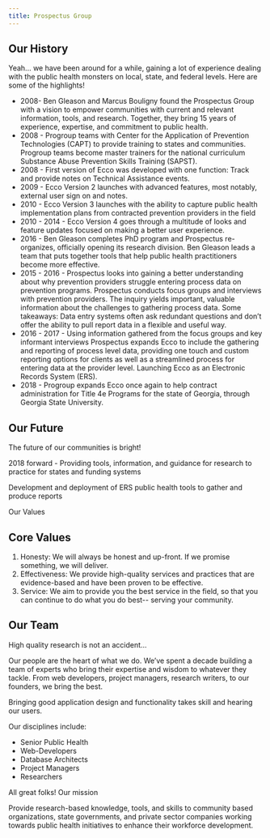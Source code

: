 ```yaml
---
title: Prospectus Group
---
```


## Our History

Yeah... we have been around for a while, gaining a lot of experience dealing
with the public health monsters on local, state, and federal levels. Here are
some of the highlights!

- 2008- Ben Gleason and Marcus Bouligny found the Prospectus Group with a vision
  to empower communities with current and relevant information, tools, and
  research. Together, they bring 15 years of experience, expertise, and
  commitment to public health.
- 2008 - Progroup teams with Center for the Application of Prevention
  Technologies (CAPT) to provide training to states and communities. Progroup
  teams become master trainers for the national curriculum Substance Abuse
  Prevention Skills Training (SAPST).
- 2008 - First version of Ecco was developed with one function: Track and
  provide notes on Technical Assistance events.
- 2009 - Ecco Version 2 launches with advanced features, most notably, external
  user sign on and notes.
- 2010 - Ecco Version 3 launches with the ability to capture public health
  implementation plans from contracted prevention providers in the field
- 2010 - 2014 - Ecco Version 4 goes through a multitude of looks and feature
  updates focused on making a better user experience.
- 2016 - Ben Gleason completes PhD program and Prospectus re-organizes,
  officially opening its research division. Ben Gleason leads a team that puts
  together tools that help public health practitioners become more effective.
- 2015 - 2016 - Prospectus looks into gaining a better understanding about why
  prevention providers struggle entering process data on prevention programs.
  Prospectus conducts focus groups and interviews with prevention providers. The
  inquiry yields important, valuable information about the challenges to
  gathering process data. Some takeaways: Data entry systems often ask redundant
  questions and don’t offer the ability to pull report data in a flexible and
  useful way.
- 2016 - 2017 - Using information gathered from the focus groups and key
  informant interviews Prospectus expands Ecco to include the gathering and
  reporting of process level data, providing one touch and custom reporting
  options for clients as well as a streamlined process for entering data at the
  provider level. Launching Ecco as an Electronic Records System (ERS).
- 2018 - Progroup expands Ecco once again to help contract administration for
  Title 4e Programs for the state of Georgia, through Georgia State University.

## Our Future

The future of our communities is bright!

2018 forward - Providing tools, information, and guidance for research to
practice for states and funding systems

Development and deployment of ERS public health tools to gather and produce
reports

Our Values

## Core Values

1. Honesty: We will always be honest and up-front. If we promise something, we
   will deliver.
2. Effectiveness: We provide high-quality services and practices that are
   evidence-based and have been proven to be effective.
3. Service: We aim to provide you the best service in the field, so that you can
   continue to do what you do best-- serving your community.

## Our Team

High quality research is not an accident…

Our people are the heart of what we do. We’ve spent a decade building a team of
experts who bring their expertise and wisdom to whatever they tackle. From web
developers, project managers, research writers, to our founders, we bring the
best.

Bringing good application design and functionality takes skill and hearing our
users.

Our disciplines include:

- Senior Public Health
- Web-Developers
- Database Architects
- Project Managers
- Researchers

All great folks! Our mission

Provide research-based knowledge, tools, and skills to community based
organizations, state governments, and private sector companies working towards
public health initiatives to enhance their workforce development.
